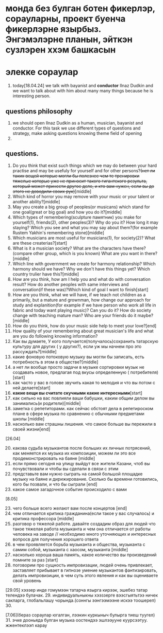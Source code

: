 # монда без булган ботен фикерлэр, сорауларны, проект буенча фикерлэрне язырбыз. Энгэмэлэрне планын, эйткэн сузлэрен ххэм башкасын
# элекке сораулар
1. today[18.04.24] we talk with bayanist and **conductor** Ilnaz Dudkin and we want to talk about with him about many many things because he is interesting person.
## questions philosophy
1. we should open Ilnaz Dudkin as a human, musician, bayanist and conductor. For this task we use different types of questions and strategy, make asking questions knowing theme field of opening 
2. 
## questions.
1. Do you think that exist such things which we may do between your hard practise and may be usefuly for yourself and for other persons?~~(нет ли таких вещей которые могли бы полезнее чем те тренировки тяжелые которые уже не приносит такого гигантского результа, который может принести другое дело, и кто вам нужен, если вы до этого не доводили своих рук)~~[middle]
2. Which kind of horror you may remove with your music or your talent or another ability?[middle]
3. May you create a big group of peoples(or musicans) which stand for one goal(great or big goal) and how you do it?[middle]
4. Which types of remembering(sculpture памятник) you make for yourself(1), friends(2), other peoples(3)? Why do you it? How long it may staying? Which you see and what you may say about them?(for example Rustem Yakhin's remembering stone)[middle]
5. Which musicians are most useful for musicians(1), for society(2)? What are these createrias?[start]
6. What is it a musician society? What are the characters have there?(compare other group, which is you known) What are you want in there?[middle]
7. Which line with government we create for harmony relationship? Which harmony should we have? Why we don't have this things yet? Which country trulier have this?[middle]
8. How are you think, how am I help you and what do with conversation result? How do another peoples with same interviews and conversation(if these was)?Which kind of goal I want to finish[start]
9. How are you think, what we will have, if we teach not children as a primarily, but a mature and grownman, how change our approach for study and explanition(for example if we have person who work all life in fabric and today want playing music)? Can you do it? How do society change with teaching mature man? Who are your friends do it maybe?[middle]
10. How do you think, how do your music side help to meet your love?[end]
11. How quality of your remembering about great musician's life and what are you do following knowing information?
12. Как вы думаете, У кого получается(получалось)сохранить татарскую культуру для других ( у других?), если уж мы начнем про это рассуждать?[middle]
13.  какие фоновую потоковую музыку вы могли бы записать, есть потребность в этом в обществе?[middle]
14.  а нет ли вообще просто задачи в музыке сортировки музык не создавать новое, предлагая под вкусы определенную ( потребителя)[start]
15. как часто у вас в голове звучить какая то мелодия и что вы потом с ней делаете[start]
16. **какие вещи вы считате скучными какие интересными**[start]
17. как сильно на вас повлияли ваши бабушки, каким общим делом вы занимались(и родители)[middle]
18. заметка с репетиторами. как сейчас обстоят дела в репетироском плане в сфере музыка по сравнению с обычными предметами школы [middle]
19. насколько вам страшны лишения. что самое больше вы пережили в своей жизни[end]

[26.04]

20. какова судьба музыкантов после больших их личных потрясений, как меняется их музыка их композиции, можем ли это все продемонстрировать на баяне [middle]
21. если прямо сегодня на улицу выйдут все жители Казани, чтоб вы почувствовали и чтобы вы сделали в связи с этим
22. представьте вам нужно сыграть на самой большой площадке музыку на баяне и дирижирование. Сколько бы времени готовились, кого бы позвали, и что бы сыграли [end]
23. какое самое загадочное событие происходило с вами

[8.05]


23. чего больше всего желают вам после концертов [end]
24. чем отличается критика гражданина(если такое у вас случалось) и критика профессора [middle]
25. разговор о тяжелой работе. давайте создадим образ для людей что такое тяжелая работа музыканта и чем она отличается от работы человека на заводе // необходимо много уточняющих и интересных вопросв для получения хорошего ответа
26. в чем проявляется борьба музыканта и общества, музыканта с самим собой, музыканта с хаосом, музыканта [middle]
27. насколько хороша ваша память, какое количество вы произведений помните за раз [start]
28. поговорим про сущность импровизации, людей очень привлекает, заставляет прибывает в гипнозе умение музыкантов фантизировать, делать импровизиции, в чем суть этого явления  и как вы оцениваете свой уровень 

[29.05]
хээзер инде гомумээн татарча язырга кирээк, эшебез татар телендээ булачак.
29. индивидуальныкны хээззерге вээсгыятьтээ ничек сакларга, глобальлашу чорында.(соннгы ээнгээмээне искээ тоошереп)
30. 

[7.06](бераз сораулар югалган, лээкин куркыныч булырга тиеш туугел)
31. эчке дооньяда булган музыка оостендээ эшлээууне куурсээтуу. жжентеклээп карау
